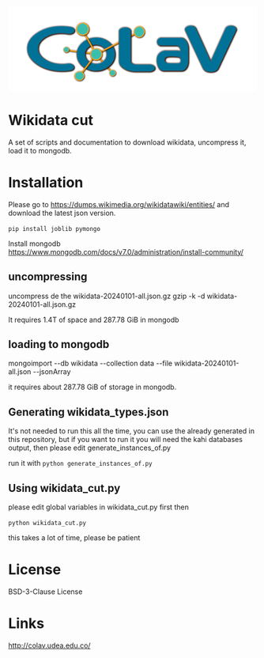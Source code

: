 
<center><img src="https://raw.githubusercontent.com/colav/colav.github.io/master/img/Logo.png"/></center>

# Wikidata cut
A set of scripts and documentation to download wikidata, uncompress it, load it to mongodb.


# Installation
Please go to https://dumps.wikimedia.org/wikidatawiki/entities/ and download the latest json version.

`pip install joblib pymongo`


Install mongodb
https://www.mongodb.com/docs/v7.0/administration/install-community/


## uncompressing

uncompress de the wikidata-20240101-all.json.gz
gzip -k -d wikidata-20240101-all.json.gz 

It requires 1.4T of space and 287.78 GiB in mongodb


## loading to mongodb

mongoimport --db wikidata --collection data --file wikidata-20240101-all.json --jsonArray

it requires about 287.78 GiB of storage in mongodb.

## Generating wikidata_types.json

It's not needed to run this all the time, you can use the already generated in this repository,
but if you want to run it you will need the kahi databases output, then please edit generate_instances_of.py

run it with `python generate_instances_of.py`

## Using wikidata_cut.py
please edit global variables in wikidata_cut.py first then

`python wikidata_cut.py`

this takes a lot of time, please be patient


# License
BSD-3-Clause License 

# Links
http://colav.udea.edu.co/



